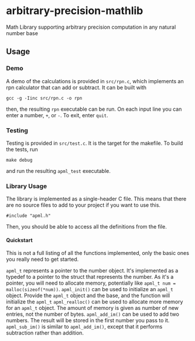 # arbitrary-precision-mathlib
Math Library supporting arbitrary precision computation in any natural number base

## Usage
### Demo
A demo of the calculations is provided in `src/rpn.c`, which implements an rpn calculator that can add or subtract. It can be built with
```
gcc -g -Iinc src/rpn.c -o rpn
```
then, the resulting `rpn` executable can be run. On each input line you can enter a number, `+`, or `-`. To exit, enter `quit`.

### Testing
Testing is provided in `src/test.c`. It is the target for the makefile. To build the tests, run
```
make debug
```
and run the resulting `apml_test` executable.

### Library Usage
The library is implemented as a single-header C file. This means that there are no source files to add to your project if you want to use this.
```
#include "apml.h"
```
Then, you should be able to access all the definitions from the file.

#### Quickstart
This is not a full listing of all the functions implemented, only the basic ones you really need to get started.

`apml_t` represents a pointer to the number object. It's implemented as a typedef to a pointer to the struct that represents the number. As it's a pointer, you will need to allocate memory, potentially like `apml_t num = malloc(sizeof(*num))`.
`apml_init()` can be used to initialize an `apml_t` object. Provide the `apml_t` object and the base, and the function will initialize the `apml_t`
`apml_realloc()` can be used to allocate more memory for an `apml_t` object. The amount of memory is given as number of new entries, not the number of bytes.
`apml_add_im()` can be used to add two numbers. The result will be stored in the first number you pass to it.
`apml_sub_im()` is similar to `apml_add_im()`, except that it performs subtraction rather than addition.

